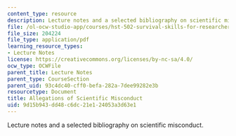 ```yaml
---
content_type: resource
description: Lecture notes and a selected bibliography on scientific misconduct.
file: /ol-ocw-studio-app/courses/hst-502-survival-skills-for-researchers-the-responsible-conduct-of-research-spring-2003/9d15b943dd48c6dc21e124053a3d63e1_8allegationsofScie.pdf
file_size: 204224
file_type: application/pdf
learning_resource_types:
- Lecture Notes
license: https://creativecommons.org/licenses/by-nc-sa/4.0/
ocw_type: OCWFile
parent_title: Lecture Notes
parent_type: CourseSection
parent_uid: 93c4dc40-cff0-befa-282a-7dee99282e3b
resourcetype: Document
title: Allegations of Scientific Misconduct
uid: 9d15b943-dd48-c6dc-21e1-24053a3d63e1
---
```

Lecture notes and a selected bibliography on scientific misconduct.